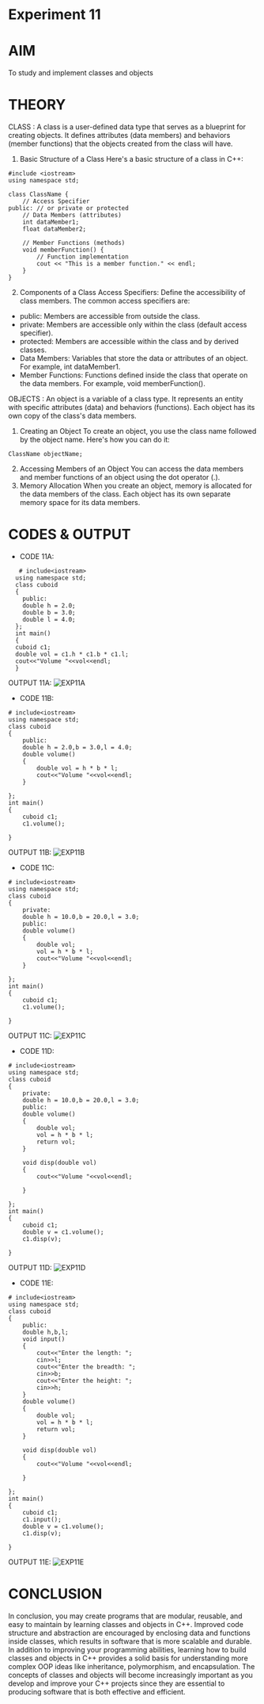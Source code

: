 # Experiment 11
# AIM
To study and implement classes and objects
# THEORY 
CLASS : A class is a user-defined data type that serves as a blueprint for creating objects. It defines attributes (data members) and behaviors (member functions) that the objects created from the class will have.
1. Basic Structure of a Class
Here's a basic structure of a class in C++:

```
#include <iostream>
using namespace std;

class ClassName {
    // Access Specifier
public: // or private or protected
    // Data Members (attributes)
    int dataMember1;
    float dataMember2;

    // Member Functions (methods)
    void memberFunction() {
        // Function implementation
        cout << "This is a member function." << endl;
    }
}
```

2. Components of a Class
Access Specifiers: Define the accessibility of class members. The common access specifiers are:
* public: Members are accessible from outside the class.
* private: Members are accessible only within the class (default access specifier).
* protected: Members are accessible within the class and by derived classes.
* Data Members: Variables that store the data or attributes of an object. For example, int dataMember1.
* Member Functions: Functions defined inside the class that operate on the data members. For example, void memberFunction().

OBJECTS : An object is a variable of a class type. It represents an entity with specific attributes (data) and behaviors (functions). Each object has its own copy of the class's data members.
1. Creating an Object
To create an object, you use the class name followed by the object name. Here's how you can do it:
```
ClassName objectName;
```
2. Accessing Members of an Object
You can access the data members and member functions of an object using the dot operator (.).
3. Memory Allocation
When you create an object, memory is allocated for the data members of the class. Each object has its own separate memory space for its data members.
# CODES & OUTPUT
* CODE 11A:
```
   # include<iostream>
  using namespace std;
  class cuboid
  {
    public:
    double h = 2.0;
    double b = 3.0;
    double l = 4.0;
  };
  int main()
  {
  cuboid c1;
  double vol = c1.h * c1.b * c1.l;
  cout<<"Volume "<<vol<<endl;
  }
```  
 

 OUTPUT 11A:
 ![EXP11A](https://github.com/sarakanyal03/CDS_Experiment11/blob/main/11A.png )
* CODE 11B:
```
# include<iostream>
using namespace std;
class cuboid
{
    public:
    double h = 2.0,b = 3.0,l = 4.0;
    double volume()
    {
        double vol = h * b * l;
        cout<<"Volume "<<vol<<endl;
    }

};
int main()
{
    cuboid c1;
    c1.volume();
  
}
```
  OUTPUT 11B:
  ![EXP11B](https://github.com/sarakanyal03/CDS_Experiment11/blob/main/11B.png)
* CODE 11C:
```
# include<iostream>
using namespace std;
class cuboid
{
    private:
    double h = 10.0,b = 20.0,l = 3.0;
    public:
    double volume()
    {
        double vol;
        vol = h * b * l;
        cout<<"Volume "<<vol<<endl;
    }

};
int main()
{
    cuboid c1;
    c1.volume();
  
}
```
  OUTPUT 11C:
  ![EXP11C](https://github.com/sarakanyal03/CDS_Experiment11/blob/main/11C.png )
* CODE 11D:
```
# include<iostream>
using namespace std;
class cuboid
{
    private:
    double h = 10.0,b = 20.0,l = 3.0;
    public:
    double volume()
    {
        double vol;
        vol = h * b * l;
        return vol;
    }

    void disp(double vol)
    {
        cout<<"Volume "<<vol<<endl;

    }

};
int main()
{
    cuboid c1;
    double v = c1.volume();
    c1.disp(v);
  
}
```
  OUTPUT 11D:
  ![EXP11D](https://github.com/sarakanyal03/CDS_Experiment11/blob/main/11D.png )
* CODE 11E:
```
# include<iostream>
using namespace std;
class cuboid
{
    public:
    double h,b,l;
    void input()
    {
        cout<<"Enter the length: ";
        cin>>l;
        cout<<"Enter the breadth: ";
        cin>>b;
        cout<<"Enter the height: ";
        cin>>h;
    }
    double volume()
    {
        double vol;
        vol = h * b * l;
        return vol;
    }

    void disp(double vol)
    {
        cout<<"Volume "<<vol<<endl;

    }

};
int main()
{
    cuboid c1;
    c1.input();
    double v = c1.volume();
    c1.disp(v);
  
}
```
  OUTPUT 11E:
  ![EXP11E](https://github.com/sarakanyal03/CDS_Experiment11/blob/main/11E.png)
# CONCLUSION 
In conclusion, you may create programs that are modular, reusable, and easy to maintain by learning classes and objects in C++. Improved code structure and abstraction are encouraged by enclosing data and functions inside classes, which results in software that is more scalable and durable. In addition to improving your programming abilities, learning how to build classes and objects in C++ provides a solid basis for understanding more complex OOP ideas like inheritance, polymorphism, and encapsulation. The concepts of classes and objects will become increasingly important as you develop and improve your C++ projects since they are essential to producing software that is both effective and efficient.
